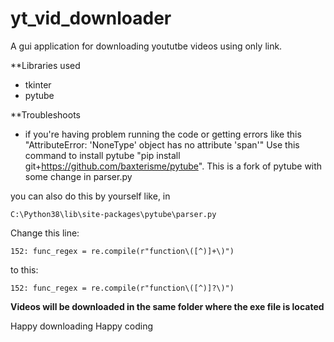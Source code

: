 # yt_vid_downloader
A gui application for downloading yoututbe videos using only link.


**Libraries used
- tkinter
- pytube

**Troubleshoots
- if you're having problem running the code or getting errors like this "AttributeError: 'NoneType' object has no attribute 'span'" Use this command to install pytube "pip install git+https://github.com/baxterisme/pytube". This is a fork of pytube with some change in parser.py

you can also do this by yourself like, in 

`C:\Python38\lib\site-packages\pytube\parser.py`

Change this line:

`152: func_regex = re.compile(r"function\([^)]+\)")`

to this:

`152: func_regex = re.compile(r"function\([^)]?\)")`

**Videos will be downloaded in the same folder where  the exe file is located**

Happy downloading
Happy coding
